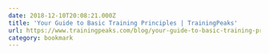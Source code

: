 ```yaml
---
date: 2018-12-10T20:08:21.000Z
title: 'Your Guide to Basic Training Principles | TrainingPeaks'
url: https://www.trainingpeaks.com/blog/your-guide-to-basic-training-principles/
category: bookmark
---
```

